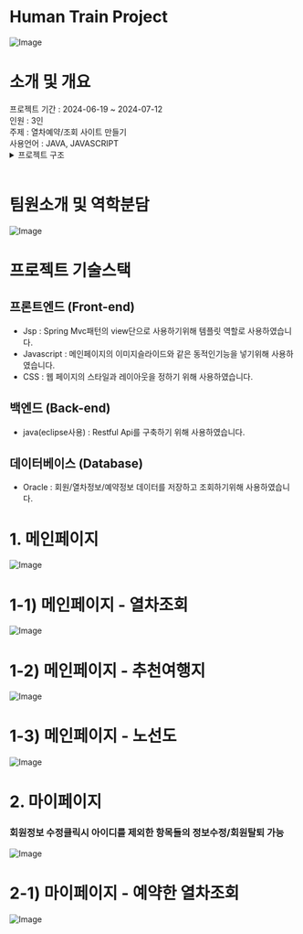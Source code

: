 <h1>Human Train Project</h1>
<img src="/images/image1.png" alt="Image">
<br>
<h1>소개 및 개요</h1>
프로젝트 기간 : 2024-06-19 ~ 2024-07-12<br>
인원 : 3인<br>
주제 : 열차예약/조회 사이트 만들기<br>
사용언어 : JAVA, JAVASCRIPT
<br>

<details>
  <summary>프로젝트 구조</summary>

  <pre>
  C:.
  ├─build
  │  └─classes
  │      ├─htproject
  │      │  ├─mvc
  │      │  │  ├─Controller
  │      │  │  ├─Dao
  │      │  │  └─Service
  │      │  └─z01_vo
  │      └─resource
  └─src
      ├─build
      │  └─classes
      │      ├─htproject
      │      │  ├─mvc
      │      │  │  ├─Controller
      │      │  │  ├─Dao
      │      │  │  └─Service
      │      │  └─z01_vo
      │      └─resource
      └─main
          ├─java
          │  ├─htproject
          │  │  ├─mvc
          │  │  │  ├─Controller
          │  │  │  ├─Dao
          │  │  │  └─Service
          │  │  └─z01_vo
          └─resource
          └─webapp
              ├─a00_com
              ├─META-INF
              ├─semi-final
              │  ├─노선도
              │  ├─메인슬라이드
              │  └─추천여행지
              │      ├─강릉
              │      ├─순천
              │      └─진주
              ├─MainHome.jsp
              ├─Recomend.jsp
              ├─RouteMap.jsp
              └─styles.css
          └─WEB-INF
             ├─lib
             └─views
                 └─mvc
                    ├─a01_MyPage.jsp
                    ├─02_memberInsertForm.jsp
                    ├─a03_MemDetail.jsp
                    ├─a04_tview.jsp
                    └─a05_t_list.jsp
  </pre>
</details>

<br>
<h1>팀원소개 및 역학분담</h1>
<img src="/images/image2.png" alt="Image">

<h1>프로젝트 기술스택</h1>
<h2>프론트엔드 (Front-end)</h2>
<ul>
  <li>Jsp : Spring Mvc패턴의 view단으로 사용하기위해 템플릿 역할로 사용하였습니다.</li>
  <li>Javascript : 메인페이지의 이미지슬라이드와 같은 동적인기능을 넣기위해 사용하였습니다.</li>
  <li>CSS : 웹 페이지의 스타일과 레이아웃을 정하기 위해 사용하였습니다.</li>
</ul>

<h2>백엔드 (Back-end)</h2>
<ul>
  <li>java(eclipse사용) : Restful Api를 구축하기 위해 사용하였습니다.</li>
</ul>

<h2>데이터베이스 (Database)</h2>
<ul>
  <li>Oracle : 회원/열차정보/예약정보 데이터를 저장하고 조회하기위해 사용하였습니다.</li>
</ul>

<h1>1. 메인페이지</h1>
<img src="/images/image3.png" alt="Image">

<h1>1-1) 메인페이지 - 열차조회</h1>
<img src="/images/image8.png" alt="Image">

<h1>1-2) 메인페이지 - 추천여행지</h1>
<img src="/images/image4.png" alt="Image">

<h1>1-3) 메인페이지 - 노선도</h1>
<img src="/images/image5.png" alt="Image">

<h1>2. 마이페이지</h1>
<h3>회원정보 수정클릭시 아이디를 제외한 항목들의 정보수정/회원탈퇴 가능</h3>
<img src="/images/image6.png" alt="Image">

<h1>2-1) 마이페이지 - 예약한 열차조회</h1>
<img src="/images/image7.png" alt="Image">
